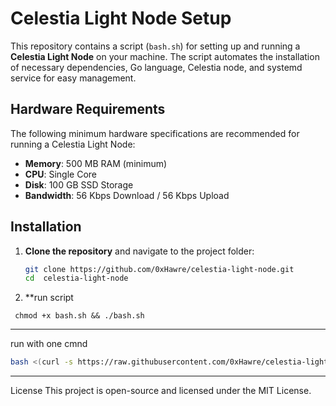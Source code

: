 # Celestia Light Node Setup

This repository contains a script (`bash.sh`) for setting up and running a **Celestia Light Node** on your machine. The script automates the installation of necessary dependencies, Go language, Celestia node, and systemd service for easy management.

## Hardware Requirements

The following minimum hardware specifications are recommended for running a Celestia Light Node:

- **Memory**: 500 MB RAM (minimum)
- **CPU**: Single Core
- **Disk**: 100 GB SSD Storage
- **Bandwidth**: 56 Kbps Download / 56 Kbps Upload

## Installation

1. **Clone the repository** and navigate to the project folder:
   ```bash
   git clone https://github.com/0xHawre/celestia-light-node.git
   cd  celestia-light-node
   ```

2. **run script 
```bsh 
 chmod +x bash.sh && ./bash.sh 
```
-----------------------------------------------------------------------------------------------------
run with one cmnd
```bash 
bash <(curl -s https://raw.githubusercontent.com/0xHawre/celestia-light-node/refs/heads/main/bash.sh)
```
------------------------------------------------------------------------------------------------------
License
This project is open-source and licensed under the MIT License.




